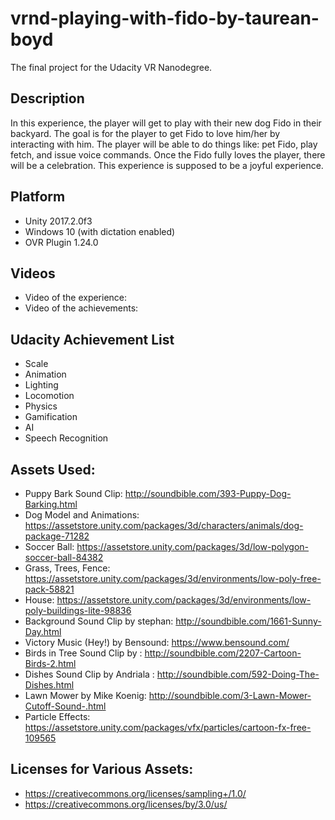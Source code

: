 # vrnd-playing-with-fido-by-taurean-boyd
The final project for the Udacity VR Nanodegree.

## Description
In this experience, the player will get to play with their new dog Fido in their backyard. The goal is for the player to get Fido to love him/her by interacting with him. The player will be able to do things like: pet Fido, play fetch, and issue voice commands. Once the Fido fully loves the player, there will be a celebration. This experience is supposed to be a joyful experience.

## Platform
 - Unity 2017.2.0f3
 - Windows 10 (with dictation enabled)
 - OVR Plugin 1.24.0

## Videos
 - Video of the experience:
 - Video of the achievements:

## Udacity Achievement List
 - Scale
 - Animation
 - Lighting
 - Locomotion
 - Physics
 - Gamification
 - AI
 - Speech Recognition

## Assets Used:
 - Puppy Bark Sound Clip: http://soundbible.com/393-Puppy-Dog-Barking.html
 - Dog Model and Animations: https://assetstore.unity.com/packages/3d/characters/animals/dog-package-71282
 - Soccer Ball: https://assetstore.unity.com/packages/3d/low-polygon-soccer-ball-84382
 - Grass, Trees, Fence: https://assetstore.unity.com/packages/3d/environments/low-poly-free-pack-58821
 - House: https://assetstore.unity.com/packages/3d/environments/low-poly-buildings-lite-98836
 - Background Sound Clip by stephan: http://soundbible.com/1661-Sunny-Day.html
 - Victory Music (Hey!) by Bensound: https://www.bensound.com/
 - Birds in Tree Sound Clip by : http://soundbible.com/2207-Cartoon-Birds-2.html
 - Dishes Sound Clip by Andriala : http://soundbible.com/592-Doing-The-Dishes.html
 - Lawn Mower by Mike Koenig: http://soundbible.com/3-Lawn-Mower-Cutoff-Sound-.html
 - Particle Effects: https://assetstore.unity.com/packages/vfx/particles/cartoon-fx-free-109565

## Licenses for Various Assets:
 - https://creativecommons.org/licenses/sampling+/1.0/
 - https://creativecommons.org/licenses/by/3.0/us/
